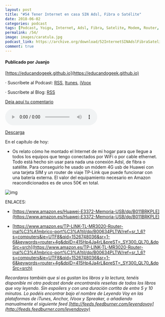```yaml
---
layout: post
title: "#54 Tener Internet en casa SIN Adsl, Fibra o Satélite"
date: 2018-06-02
categories: podcast
tags: [Podcast, Yoigo, Internet, Adsl, Fibra, Satelite, Modem, Router, Sin, jgurillo, educandogeek]
permalink: /54/
image: images/caratula.jpg
podcast_link: https://archive.org/download/52InternetSINAdslFibraSateliteSIMInfinitaYoiogo/52%20Internet%20SIN%20Adsl%20Fibra%20Satelite%20SIM%20Infinita%20Yoiogo.mp3
comment: true
---
```


#### Publicado por Juanjo
 
[https://educandogeek.github.io](https://educandogeek.github.io)
 
· Suscríbete al Podcast: [RSS](http://feeds.feedburner.com/educandogeek), [Itunes](https://itunes.apple.com/es/podcast/educando-geek/id1110060146?mt=2), [iVoox](https://www.ivoox.com/podcast-educando-geek_sq_f1289274_1.html)
 
· Suscríbete al Blog: [RSS](http://feeds.feedburner.com/educandogeekblog)
 
[Deja aquí tu comentario](https://educandogeek.github.io/54/)
 
<audio controls>
  <source src="{{ page.podcast_link }}" type="audio/mp3">
</audio>

[Descarga][Mp3]
 
En el capítulo de hoy:
 
- Os relato cómo he montado el Internet de mi hogar para que llegue a todos los equipos que tengo conectados por WiFi o por cable ethernet. Todo está hecho sin usar para nada una conexión Adsl, de fibra o satélite. 
Para conseguirlo he usado un módem 4G usb de Huawei con una tarjeta SIM y un router de viaje TP-Link que puede funcionar con una batería externa. El valor del equipamiento necesario en Amazon reacondicionados es de unos 50€ en total.

![img](https://i.imgur.com/3lmPVzJ.jpg)
 
ENLACES:

- [https://www.amazon.es/Huawei-E3372-Memoria-USB/dp/B011BRKPLE](https://www.amazon.es/Huawei-E3372-Memoria-USB/dp/B011BRKPLE)
 
- [https://www.amazon.es/TP-LINK-TL-MR3020-Router-inal%C3%A1mbrico-port%C3%A1til/dp/B00634PLTW/ref=sr_1_6?s=computers&ie=UTF8&qid=1526748036&sr=1-6&keywords=router+4g&dpID=415Hp4Ja4rL&preST=_SY300_QL70_&dpSrc=srch](https://www.amazon.es/TP-LINK-TL-MR3020-Router-inal%C3%A1mbrico-port%C3%A1til/dp/B00634PLTW/ref=sr_1_6?s=computers&ie=UTF8&qid=1526748036&sr=1-6&keywords=router+4g&dpID=415Hp4Ja4rL&preST=_SY300_QL70_&dpSrc=srch)
 
*Recordaros también que si os gustan los libros y la lectura, tenéis disponible mi otro podcast donde encontraréis reseñas de todos los libros que voy leyendo. Sin espoilers y con una duración cortita de entre 5 y 10 minutos. Lo podéis encontrar bajo el nombre de Leyendo Voy en las plataformas de iTunes, Anchor, iVoox y Spreaker, o añadiendo manualmente el siguiente feed [http://feeds.feedburner.com/leyendovoy](http://feeds.feedburner.com/leyendovoy)*
 
[Mp3]: https://archive.org/download/52InternetSINAdslFibraSateliteSIMInfinitaYoiogo/52%20Internet%20SIN%20Adsl%20Fibra%20Satelite%20SIM%20Infinita%20Yoiogo.mp3
